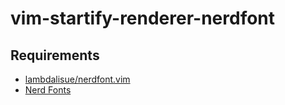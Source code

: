 # vim-startify-renderer-nerdfont

## Requirements

- [lambdalisue/nerdfont.vim](https://github.com/lambdalisue/nerdfont.vim)
- [Nerd Fonts](https://www.nerdfonts.com/)
